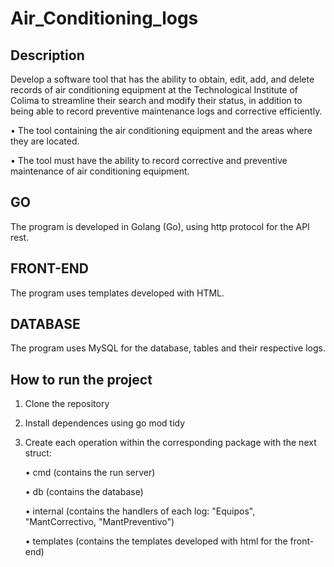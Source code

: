 # Air_Conditioning_logs
## Description
 Develop a software tool that has the ability to obtain, edit, add, and delete records of air 
 conditioning equipment at the Technological Institute of Colima to streamline their search and modify their status,
 in addition to being able to record preventive maintenance logs and corrective efficiently.
 
• The tool containing the air conditioning equipment and the areas where they are located.

• The tool must have the ability to record corrective and preventive maintenance of air conditioning equipment.

## GO

The program is developed in Golang (Go), using http protocol for the API rest.

## FRONT-END

The program uses templates developed with HTML.

## DATABASE 

The program uses MySQL for the database, tables and their respective logs.

## How to run the project

1. Clone the repository

2. Install dependences using go mod tidy

3. Create each operation within the corresponding package with the next struct:

    • cmd (contains the run server)
    
    • db (contains the database)
    
    • internal (contains the handlers of each log: "Equipos", "MantCorrectivo, "MantPreventivo")
    
    • templates (contains the templates developed with html for the front-end)
    

